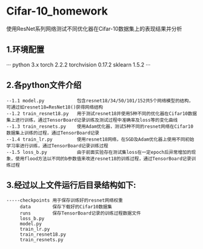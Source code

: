 # Cifar-10_homework
使用ResNet系列网络测试不同优化器在Cifar-10数据集上的表现结果并分析

## 1.环境配置
···
python 3.x
torch  2.2.2
torchvision 0.17.2
sklearn 1.5.2
···

## 2.各python文件介绍
```
--1.1 model.py            包含resnet18/34/50/101/152共5个网络模型的结构，可通过如resnet18=ResNet18()获得网络结构
--1.2 train_resnet18.py   用于测试resnet18并使用5种不同的优化器在Cifar10数据集上进行训练，通过TensorBoard记录训练及测试过程中准确率及loss等的变化曲线
--1.3 train_resnets.py    使用Adam优化器，测试5种不同的resnet网络在Cifar10数据集上训练的过程，通过TensorBoard记录
--1.4 train_lr.py         使用resnet18网络，在SGD及Adam优化器上使用不同初始学习率进行训练，通过TensorBoard记录训练过程
--1.5 loss_b.py           由于前面实验存在测试集loss在一定epoch后异常增加的现象，使用flood方法以不同的b参数值来改进resnet18的训练过程，通过TensorBoard记录训练过程
```
##  3.经过以上文件运行后目录结构如下:
```
-----checkpoints 用于保存训练好的resnet网络权重
     data        保存下载好的Cifar10数据集
     runs        保存TensorBoard记录的训练过程数据文件
     loss_b.py 
     model.py 
     train_lr.py
     train_resnet18.py 
     train_resnets.py  
```
